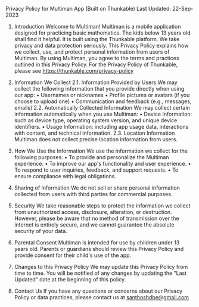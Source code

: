 Privacy Policy for Multiman App (Built on Thunkable)
Last Updated: 22-Sep-2023

1. Introduction
Welcome to Multiman! Multiman is a mobile application designed for practicing basic mathematics. The kids below 13 years old shall find it helpful. It is built using the Thunkable platform. We take privacy and data protection seriously. This Privacy Policy explains how we collect, use, and protect personal information from users of Multiman. By using Multiman, you agree to the terms and practices outlined in this Privacy Policy. For the Privacy Policy of Thunkable, please see https://thunkable.com/privacy-policy

2. Information We Collect
2.1. Information Provided by Users
We may collect the following information that you provide directly when using our app:
•	Usernames or nicknames
•	Profile pictures or avatars (if you choose to upload one)
•	Communication and feedback (e.g., messages, emails)
2.2. Automatically Collected Information
We may collect certain information automatically when you use Multiman:
•	Device Information: such as device type, operating system version, and unique device identifiers.
•	Usage Information: including app usage data, interactions with content, and technical information.
2.3. Location Information
Multiman does not collect precise location information from users.
3. How We Use the Information
We use the information we collect for the following purposes:
•	To provide and personalize the Multiman experience.
•	To improve our app's functionality and user experience.
•	To respond to user inquiries, feedback, and support requests.
•	To ensure compliance with legal obligations.

4. Sharing of Information
We do not sell or share personal information collected from users with third parties for commercial purposes.
5. Security
We take reasonable steps to protect the information we collect from unauthorized access, disclosure, alteration, or destruction. However, please be aware that no method of transmission over the internet is entirely secure, and we cannot guarantee the absolute security of your data.
6. Parental Consent
Multiman is intended for use by children under 13 years old. Parents or guardians should review this Privacy Policy and provide consent for their child's use of the app.
7. Changes to this Privacy Policy
We may update this Privacy Policy from time to time. You will be notified of any changes by updating the "Last Updated" date at the beginning of this policy.
8. Contact Us
If you have any questions or concerns about our Privacy Policy or data practices, please contact us at santhoshdbe@gmail.com


